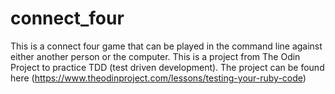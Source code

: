 # connect_four

This is a connect four game that can be played in the command line against either another person or the computer.  This is a project from The Odin Project to practice TDD (test driven development). The project can be found here (https://www.theodinproject.com/lessons/testing-your-ruby-code)